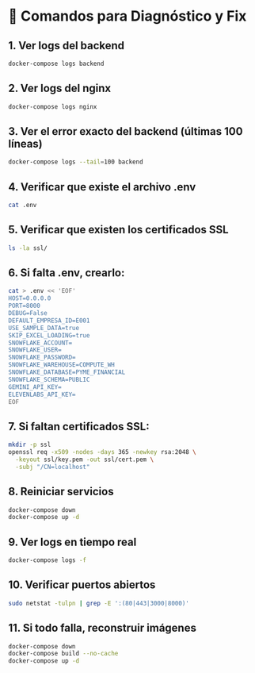 # 🔧 Comandos para Diagnóstico y Fix

## 1. Ver logs del backend
```bash
docker-compose logs backend
```

## 2. Ver logs del nginx
```bash
docker-compose logs nginx
```

## 3. Ver el error exacto del backend (últimas 100 líneas)
```bash
docker-compose logs --tail=100 backend
```

## 4. Verificar que existe el archivo .env
```bash
cat .env
```

## 5. Verificar que existen los certificados SSL
```bash
ls -la ssl/
```

## 6. Si falta .env, crearlo:
```bash
cat > .env << 'EOF'
HOST=0.0.0.0
PORT=8000
DEBUG=False
DEFAULT_EMPRESA_ID=E001
USE_SAMPLE_DATA=true
SKIP_EXCEL_LOADING=true
SNOWFLAKE_ACCOUNT=
SNOWFLAKE_USER=
SNOWFLAKE_PASSWORD=
SNOWFLAKE_WAREHOUSE=COMPUTE_WH
SNOWFLAKE_DATABASE=PYME_FINANCIAL
SNOWFLAKE_SCHEMA=PUBLIC
GEMINI_API_KEY=
ELEVENLABS_API_KEY=
EOF
```

## 7. Si faltan certificados SSL:
```bash
mkdir -p ssl
openssl req -x509 -nodes -days 365 -newkey rsa:2048 \
  -keyout ssl/key.pem -out ssl/cert.pem \
  -subj "/CN=localhost"
```

## 8. Reiniciar servicios
```bash
docker-compose down
docker-compose up -d
```

## 9. Ver logs en tiempo real
```bash
docker-compose logs -f
```

## 10. Verificar puertos abiertos
```bash
sudo netstat -tulpn | grep -E ':(80|443|3000|8000)' 
```

## 11. Si todo falla, reconstruir imágenes
```bash
docker-compose down
docker-compose build --no-cache
docker-compose up -d
```

